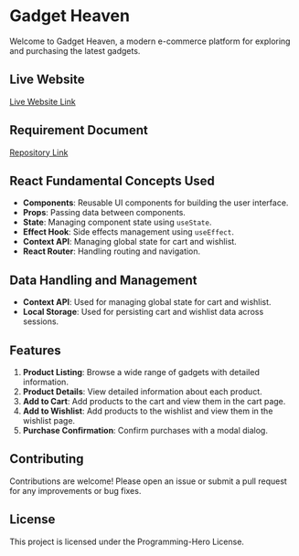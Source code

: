 # Gadget Heaven

Welcome to Gadget Heaven, a modern e-commerce platform for exploring and purchasing the latest gadgets.

## Live Website

[Live Website Link](https://gadget-heaven-joyanta-a8.netlify.app/)

## Requirement Document

[Repository Link](https://github.com/programming-hero-web-course-4/b10a8-gadget-heaven-web-joyanta)

## React Fundamental Concepts Used

- **Components**: Reusable UI components for building the user interface.
- **Props**: Passing data between components.
- **State**: Managing component state using `useState`.
- **Effect Hook**: Side effects management using `useEffect`.
- **Context API**: Managing global state for cart and wishlist.
- **React Router**: Handling routing and navigation.

## Data Handling and Management

- **Context API**: Used for managing global state for cart and wishlist.
- **Local Storage**: Used for persisting cart and wishlist data across sessions.

## Features

1. **Product Listing**: Browse a wide range of gadgets with detailed information.
2. **Product Details**: View detailed information about each product.
3. **Add to Cart**: Add products to the cart and view them in the cart page.
4. **Add to Wishlist**: Add products to the wishlist and view them in the wishlist page.
5. **Purchase Confirmation**: Confirm purchases with a modal dialog.

## Contributing

Contributions are welcome! Please open an issue or submit a pull request for any improvements or bug fixes.

## License

This project is licensed under the Programming-Hero License.